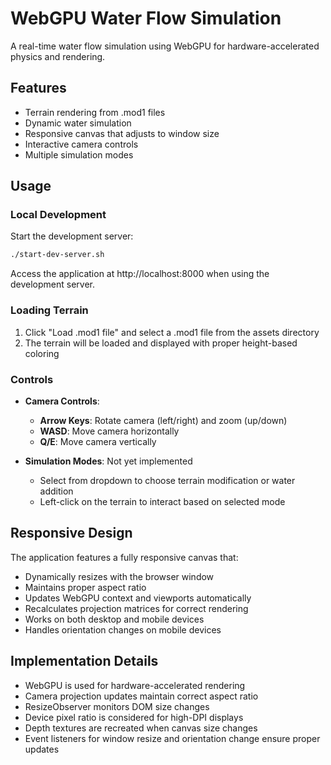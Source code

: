 # WebGPU Water Flow Simulation

A real-time water flow simulation using WebGPU for hardware-accelerated physics and rendering.

## Features

- Terrain rendering from .mod1 files
- Dynamic water simulation
- Responsive canvas that adjusts to window size
- Interactive camera controls
- Multiple simulation modes

## Usage

### Local Development

Start the development server:

```bash
./start-dev-server.sh
```

Access the application at http://localhost:8000 when using the development server.

### Loading Terrain

1. Click "Load .mod1 file" and select a .mod1 file from the assets directory
2. The terrain will be loaded and displayed with proper height-based coloring

### Controls

- **Camera Controls**:
  - **Arrow Keys**: Rotate camera (left/right) and zoom (up/down)
  - **WASD**: Move camera horizontally
  - **Q/E**: Move camera vertically

- **Simulation Modes**: Not yet implemented
  - Select from dropdown to choose terrain modification or water addition
  - Left-click on the terrain to interact based on selected mode

## Responsive Design

The application features a fully responsive canvas that:

- Dynamically resizes with the browser window
- Maintains proper aspect ratio
- Updates WebGPU context and viewports automatically
- Recalculates projection matrices for correct rendering
- Works on both desktop and mobile devices
- Handles orientation changes on mobile devices

## Implementation Details

- WebGPU is used for hardware-accelerated rendering
- Camera projection updates maintain correct aspect ratio
- ResizeObserver monitors DOM size changes
- Device pixel ratio is considered for high-DPI displays
- Depth textures are recreated when canvas size changes
- Event listeners for window resize and orientation change ensure proper updates

